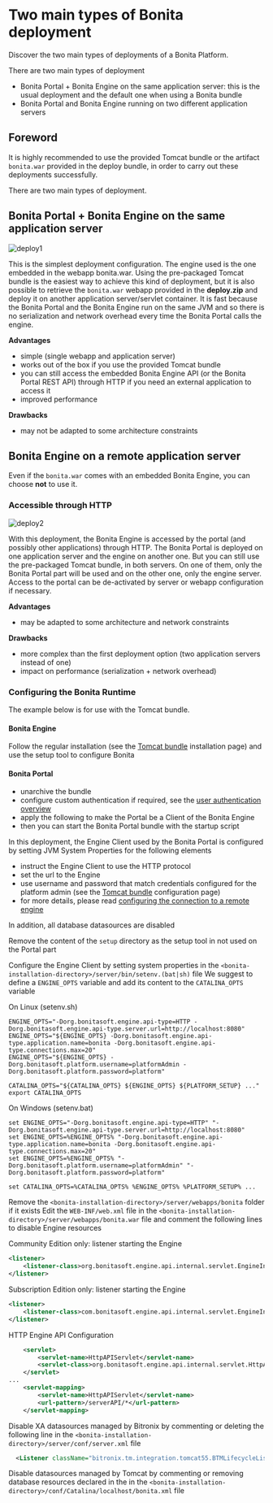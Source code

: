 # Two main types of Bonita deployment

Discover the two main types of deployments of a Bonita Platform.

There are two main types of deployment
* Bonita Portal + Bonita Engine on the same application server: this is the usual deployment and the default one when
using a Bonita bundle
* Bonita Portal and Bonita Engine running on two different application servers

## Foreword
It is highly recommended to use the provided Tomcat bundle or the artifact `bonita.war` provided in the deploy bundle, in order to carry out these deployments successfully.

There are two main types of deployment.

## Bonita Portal + Bonita Engine on the same application server

![deploy1](images/images-6_0/poss_deploy1.png)

This is the simplest deployment configuration. The engine used is the one embedded in the webapp bonita.war. Using the pre-packaged Tomcat bundle is the easiest way to achieve this kind of deployment, but it is also possible to retrieve the `bonita.war` webapp provided in the **deploy.zip** and deploy it on another application server/servlet container.
It is fast because the Bonita Portal and the Bonita Engine run on the same JVM and so there is no serialization and network overhead every time the Bonita Portal calls the engine.

**Advantages**

* simple (single webapp and application server)
* works out of the box if you use the provided Tomcat bundle
* you can still access the embedded Bonita Engine API (or the Bonita Portal REST API) through HTTP if you need an external application to access it
* improved performance

**Drawbacks**

* may not be adapted to some architecture constraints

## Bonita Engine on a remote application server

Even if the `bonita.war` comes with an embedded Bonita Engine, you can choose **not** to use it.

### Accessible through HTTP

![deploy2](images/images-6_0/poss_deploy2.png)

With this deployment, the Bonita Engine is accessed by the portal (and possibly other applications) through HTTP. The Bonita
Portal is deployed on one application server and the engine on another one.
But you can still use the pre-packaged Tomcat bundle, in both servers.
On one of them, only the Bonita Portal part will be used and on the other one, only the engine server.
Access to the portal can be de-activated by server or webapp configuration if necessary.

**Advantages**

* may be adapted to some architecture and network constraints

**Drawbacks**

* more complex than the first deployment option (two application servers instead of one)
* impact on performance (serialization + network overhead)


### Configuring the Bonita Runtime

The example below is for use with the Tomcat bundle. 

#### Bonita Engine

Follow the regular installation (see the [Tomcat bundle](tomcat-bundle.md) installation page)
and use the setup tool to configure Bonita

#### Bonita Portal 

* unarchive the bundle
* configure custom authentication if required, see the [user authentication overview](user-authentication-overview.md) 
* apply the following to make the Portal be a Client of the Bonita Engine
* then you can start the Bonita Portal bundle with the startup script

In this deployment, the Engine Client used by the Bonita Portal is configured by setting JVM System Properties for the following elements
* instruct the Engine Client to use the HTTP protocol
* set the url to the Engine
* use username and password that match credentials configured for the platform admin (see the [Tomcat bundle](tomcat-bundle.md)
configuration page)
* for more details, please read [configuring the connection to a remote engine](configure-client-of-bonita-bpm-engine.md#client_config)

In addition, all database datasources are disabled

Remove the content of the `setup` directory as the setup tool in not used on the Portal part

Configure the Engine Client by setting system properties in the `<bonita-installation-directory>/server/bin/setenv.(bat|sh)` file
We suggest to define a `ENGINE_OPTS` variable and add its content to the `CATALINA_OPTS` variable
    
On Linux (setenv.sh)
```
ENGINE_OPTS="-Dorg.bonitasoft.engine.api-type=HTTP -Dorg.bonitasoft.engine.api-type.server.url=http://localhost:8080"
ENGINE_OPTS="${ENGINE_OPTS} -Dorg.bonitasoft.engine.api-type.application.name=bonita -Dorg.bonitasoft.engine.api-type.connections.max=20"
ENGINE_OPTS="${ENGINE_OPTS} -Dorg.bonitasoft.platform.username=platformAdmin -Dorg.bonitasoft.platform.password=platform"

CATALINA_OPTS="${CATALINA_OPTS} ${ENGINE_OPTS} ${PLATFORM_SETUP} ..."
export CATALINA_OPTS
```

On Windows (setenv.bat)
```
set ENGINE_OPTS="-Dorg.bonitasoft.engine.api-type=HTTP" "-Dorg.bonitasoft.engine.api-type.server.url=http://localhost:8080"
set ENGINE_OPTS=%ENGINE_OPTS% "-Dorg.bonitasoft.engine.api-type.application.name=bonita -Dorg.bonitasoft.engine.api-type.connections.max=20"
set ENGINE_OPTS=%ENGINE_OPTS% "-Dorg.bonitasoft.platform.username=platformAdmin" "-Dorg.bonitasoft.platform.password=platform"

set CATALINA_OPTS=%CATALINA_OPTS% %ENGINE_OPTS% %PLATFORM_SETUP% ...
```

Remove the `<bonita-installation-directory>/server/webapps/bonita` folder if it exists
Edit the `WEB-INF/web.xml` file in the `<bonita-installation-directory>/server/webapps/bonita.war` file and comment the
following lines to disable Engine resources

Community Edition only: listener starting the Engine
```xml
<listener> 
    <listener-class>org.bonitasoft.engine.api.internal.servlet.EngineInitializerListener</listener-class> 
</listener>
```

Subscription Edition only: listener starting the Engine
```xml
<listener> 
    <listener-class>com.bonitasoft.engine.api.internal.servlet.EngineInitializerListenerSP</listener-class> 
</listener>
```

HTTP Engine API Configuration
```xml
    <servlet>
        <servlet-name>HttpAPIServlet</servlet-name>
        <servlet-class>org.bonitasoft.engine.api.internal.servlet.HttpAPIServlet</servlet-class>
    </servlet>
...
    <servlet-mapping>
        <servlet-name>HttpAPIServlet</servlet-name>
        <url-pattern>/serverAPI/*</url-pattern>
    </servlet-mapping>
```

Disable XA datasources managed by Bitronix by commenting or deleting the following line in the `<bonita-installation-directory>/server/conf/server.xml` file 
```xml
  <Listener className="bitronix.tm.integration.tomcat55.BTMLifecycleListener" />
```

Disable datasources managed by Tomcat by commenting or removing database resources declared in the in the `<bonita-installation-directory>/conf/Catalina/localhost/bonita.xml` file
